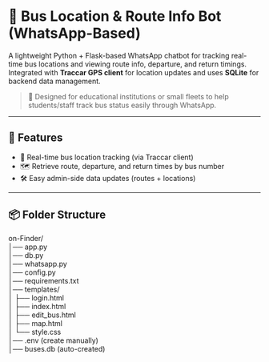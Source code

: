 # 🚌 Bus Location & Route Info Bot (WhatsApp-Based)

A lightweight Python + Flask-based WhatsApp chatbot for tracking real-time bus locations and viewing route info, departure, and return timings. Integrated with **Traccar GPS client** for location updates and uses **SQLite** for backend data management.

> 📱 Designed for educational institutions or small fleets to help students/staff track bus status easily through WhatsApp.

---

## 🚀 Features

- 📍 Real-time bus location tracking (via Traccar client)
- 🗺️ Retrieve route, departure, and return times by bus number
- 🛠️ Easy admin-side data updates (routes + locations)

---

## 📦 Folder Structure
on-Finder/                                                                                 
│── app.py                                                                                 
│── db.py                                                                                 
│── whatsapp.py                                                                                 
│── config.py                                                                                 
│── requirements.txt                                                                                 
│── templates/                                                                                 
│   ├── login.html                                                                                 
│   ├── index.html                                                                                 
│   ├── edit_bus.html                                                                                 
│   ├── map.html                                                                                 
│   └── style.css                                                                                 
│── .env (create manually)                                                                                 
│── buses.db (auto-created)                                                                                 

